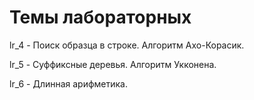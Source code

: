 # Темы лабораторных

lr_4 - Поиск образца в строке. Алгоритм Ахо-Корасик.

lr_5 - Суффиксные деревья. Алгоритм Укконена.

lr_6 - Длинная арифметика.
